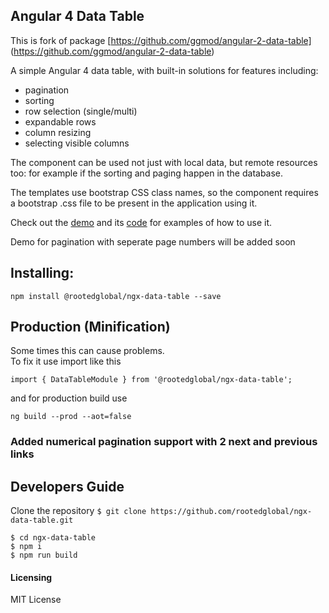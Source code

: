 ## Angular 4 Data Table

This is fork of package [https://github.com/ggmod/angular-2-data-table] (https://github.com/ggmod/angular-2-data-table)

A simple Angular 4 data table, with built-in solutions for features including:

* pagination
* sorting
* row selection (single/multi)
* expandable rows
* column resizing
* selecting visible columns

The component can be used not just with local data, but remote resources too: for example if the sorting and paging happen in the database.

The templates use bootstrap CSS class names, so the component requires a bootstrap .css file to be present in the application using it.

Check out the [demo](https://ggmod.github.io/angular-2-data-table-demo) and its [code](https://github.com/MIt9/angular-4-data-table-demo) for examples of how to use it. 

Demo for pagination with seperate page numbers will be added soon

## Installing:
`npm install @rootedglobal/ngx-data-table --save`

## Production (Minification)
Some times this can cause problems.  
To fix it use import like this

`import { DataTableModule } from '@rootedglobal/ngx-data-table';`

and for production build use

`ng build --prod --aot=false`

 ### Added numerical pagination support with 2 next and previous links 
  
## Developers Guide

Clone the repository `$ git clone https://github.com/rootedglobal/ngx-data-table.git`

```
$ cd ngx-data-table
$ npm i
$ npm run build
```

#### Licensing
MIT License
